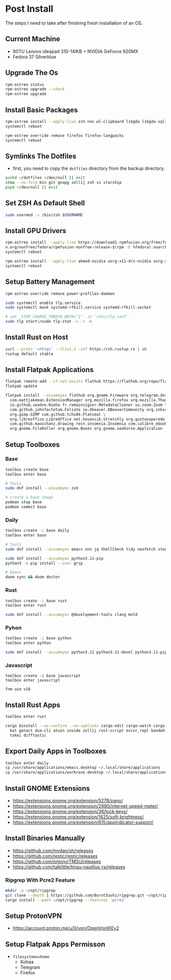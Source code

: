 # Post Install

The steps I need to take after finishing fresh installation of an OS.

## Current Machine

- 80TU Lenovo ideapad 310-14IKB + NVIDIA GeForce 920MX
- Fedora 37 Silverblue

## Upgrade The Os

```bash
rpm-ostree status
rpm-ostree upgrade --check
rpm-ostree upgrade
```

## Install Basic Packages

```bash
rpm-ostree install --apply-live zsh nnn wl-clipboard libgda libgda-sqlite tlp tlp-rdw gnome-tweaks
systemctl reboot

rpm-ostree override remove firefox firefox-langpacks
systemctl reboot
```

## Symlinks The Dotfiles

- first, you need to copy the `dotfiles` directory from the backup directory.

```bash
pushd ~/dotfiles >/dev/null || exit
stow --no-fold bin git gnupg zellij zsh vi starship
popd >/dev/null || exit
```

## Set ZSH As Default Shell

```bash
sudo usermod -s /bin/zsh $USERNAME
```

## Install GPU Drivers

```bash
rpm-ostree install --apply-live https://download1.rpmfusion.org/free/fedora/rpmfusion-free-release-$(rpm -E %fedora).noarch.rpm https://download1.rpmfusio
n.org/nonfree/fedora/rpmfusion-nonfree-release-$(rpm -E %fedora).noarch.rpm
systemctl reboot

rpm-ostree install --apply-live akmod-nvidia xorg-x11-drv-nvidia xorg-x11-drv-nvidia-cuda
systemctl reboot
```

## Setup Battery Management

```bash
rpm-ostree override remove power-profiles-daemon

sudo systemctl enable tlp.service
sudo systemctl mask systemd-rfkill.service systemd-rfkill.socket

# set `STOP_CHARGE_THRESH_BAT0="1"` in `/etc/tlp.conf``
sudo tlp start\nsudo tlp-stat -s -c -b
```

## Install Rust on Host

```bash
curl --proto '=https' --tlsv1.2 -sSf https://sh.rustup.rs | sh
rustup default stable
```

## Install Flatpak Applications

```bash
flatpak remote-add --if-not-exists flathub https://flathub.org/repo/flathub.flatpakrepo
flatpak update

flatpak install --assumeyes flathub org.gnome.Firmware org.telegram.desktop com.logseq.Logseq org.keepassxc.KeePassXC \
  com.mattjakeman.ExtensionManager org.mozilla.firefox org.mozilla.Thunderbird org.videolan.VLC org.kde.okular \
  io.github.seadve.Kooha fr.romainvigier.MetadataCleaner us.zoom.Zoom \
  com.github.johnfactotum.Foliate io.dbeaver.DBeaverCommunity org.inkscape.Inkscape \
  org.gimp.GIMP com.github.tchx84.Flatseal \
  org.libreoffice.LibreOffice net.hovancik.Stretchly org.gustavoperedo.FontDownloader \
  com.github.maoschanz.drawing rest.insomnia.Insomnia com.calibre_ebook.calibre \
  org.gnome.FileRoller org.gnome.Boxes org.gnome.seahorse.Application
```

## Setup Toolboxes

### Base

```bash
toolbox create base
toolbox enter base

# Tools
sudo dnf install --assumeyes zsh

# create a base image
podman stop base
podman commit base
```

### Daily

```bash
toolbox create -i base daily
toolbox enter base

# Tools
sudo dnf install --assumeyes emacs nnn jq ShellCheck tidy neofetch stow workrave pandoc

sudo dnf install --assumeyes python3.11-pip
python3 -m pip install --user grip

# Emacs
doom sync && doom doctor
```

### Rust

```bash
toolbox create -i base rust
toolbox enter rust

sudo dnf install --assumeyes @development-tools clang mold
```

### Pyhon

```bash
toolbox create -i base python
toolbox enter python

sudo dnf install --assumeyes python3.11 python3.11-devel python3.11-pip
```

### Javascript

```
toolbox create -i base javascript
toolbox enter javascript

fnm use v18
```

## Install Rust Apps

```bash
toolbox enter rust

cargo binstall --no-confirm --no-symlinks cargo-edit cargo-watch cargo-tarpaulin watchexec-cli cargo-outdated just fnm stylua starship \
  bat genact dua-cli atuin zoxide zellij rust-script evcxr_repl bandwhich hurl kondo git-cliff dprint cargo-nextest \
  tokei difftastic
```

## Export Daily Apps in Toolboxes

```bash
toolbox enter daily
cp /usr/share/applications/emacs.desktop ~/.local/share/applications
cp /usr/share/applications/workrave.desktop ~/.local/share/applications
```

## Install GNOME Extensions

- https://extensions.gnome.org/extension/5278/pano/
- https://extensions.gnome.org/extension/2980/internet-speed-meter/
- https://extensions.gnome.org/extension/36/lock-keys/
- https://extensions.gnome.org/extension/1625/soft-brightness/
- https://extensions.gnome.org/extension/615/appindicator-support/

## Install Binaries Manually

- https://github.com/mvdan/sh/releases
- https://github.com/restic/restic/releases
- https://github.com/oniony/TMSU/releases
- https://github.com/talklittle/tmsu-nautilus-rs/releases

### Ripgrep With Pcre2 Feature

```bash
mkdir -p ~/opt/ripgrep
git clone --depth 1 https://github.com/BurntSushi/ripgrep.git ~/opt/ripgrep
cargo install --path ~/opt/ripgrep --features 'pcre2'
```

## Setup ProtonVPN

- https://account.proton.me/u/0/vpn/OpenVpnIKEv2

## Setup Flatpak Apps Permisson

- `filesystems=home`
  - Kohaa
  - Telegram
  - Firefox
